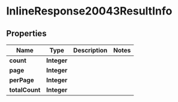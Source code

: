 # InlineResponse20043ResultInfo

## Properties
Name | Type | Description | Notes
------------ | ------------- | ------------- | -------------
**count** | **Integer** |  | 
**page** | **Integer** |  | 
**perPage** | **Integer** |  | 
**totalCount** | **Integer** |  | 
